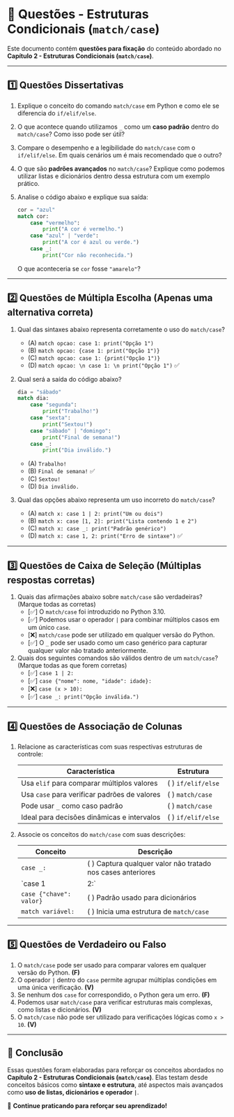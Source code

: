 # 📝 Questões - Estruturas Condicionais (`match/case`)

Este documento contém **questões para fixação** do conteúdo abordado no **Capítulo 2 - Estruturas Condicionais (`match/case`)**.

------

## **1️⃣ Questões Dissertativas**

1. Explique o conceito do comando `match/case` em Python e como ele se diferencia do `if/elif/else`.

2. O que acontece quando utilizamos `_` como um **caso padrão** dentro do `match/case`? Como isso pode ser útil?

3. Compare o desempenho e a legibilidade do `match/case` com o `if/elif/else`. Em quais cenários um é mais recomendado que o outro?

4. O que são **padrões avançados** no `match/case`? Explique como podemos utilizar listas e dicionários dentro dessa estrutura com um exemplo prático.

5. Analise o código abaixo e explique sua saída:

   ```python
   cor = "azul"
   match cor:
       case "vermelho":
           print("A cor é vermelho.")
       case "azul" | "verde":
           print("A cor é azul ou verde.")
       case _:
           print("Cor não reconhecida.")
   ```

   O que aconteceria se `cor` fosse `"amarelo"`?

------

## **2️⃣ Questões de Múltipla Escolha** (Apenas uma alternativa correta)

1. Qual das sintaxes abaixo representa corretamente o uso do `match/case`?

   - (A) `match opcao: case 1: print("Opção 1")`
   - (B) `match opcao: {case 1: print("Opção 1")}`
   - (C) `match opcao: case 1: {print("Opção 1")}`
   - (D) `match opcao: \n case 1: \n print("Opção 1")` ✅

2. Qual será a saída do código abaixo?

   ```python
   dia = "sábado"
   match dia:
       case "segunda":
           print("Trabalho!")
       case "sexta":
           print("Sextou!")
       case "sábado" | "domingo":
           print("Final de semana!")
       case _:
           print("Dia inválido.")
   ```

   - (A) `Trabalho!`
   - (B) `Final de semana!` ✅
   - (C) `Sextou!`
   - (D) `Dia inválido.`

3. Qual das opções abaixo representa um uso incorreto do `match/case`?

   - (A) `match x: case 1 | 2: print("Um ou dois")`
   - (B) `match x: case [1, 2]: print("Lista contendo 1 e 2")`
   - (C) `match x: case _: print("Padrão genérico")`
   - (D) `match x: case 1, 2: print("Erro de sintaxe")` ✅

------

## **3️⃣ Questões de Caixa de Seleção** (Múltiplas respostas corretas)

1. Quais das afirmações abaixo sobre `match/case` são verdadeiras? (Marque todas as corretas)
   - [✅] O `match/case` foi introduzido no Python 3.10.
   - [✅] Podemos usar o operador `|` para combinar múltiplos casos em um único `case`.
   - [❌] `match/case` pode ser utilizado em qualquer versão do Python.
   - [✅] O `_` pode ser usado como um caso genérico para capturar qualquer valor não tratado anteriormente.
2. Quais dos seguintes comandos são válidos dentro de um `match/case`? (Marque todas as que forem corretas)
   - [✅] `case 1 | 2:`
   - [✅] `case {"nome": nome, "idade": idade}:`
   - [❌] `case (x > 10):`
   - [✅] `case _: print("Opção inválida.")`

------

## **4️⃣ Questões de Associação de Colunas**

1. Relacione as características com suas respectivas estruturas de controle:

   | **Característica**                           | **Estrutura**       |
   | -------------------------------------------- | ------------------- |
   | Usa `elif` para comparar múltiplos valores   | (  ) `if/elif/else` |
   | Usa `case` para verificar padrões de valores | (  ) `match/case`   |
   | Pode usar `_` como caso padrão               | (  ) `match/case`   |
   | Ideal para decisões dinâmicas e intervalos   | (  ) `if/elif/else` |

2. Associe os conceitos do `match/case` com suas descrições:

   | **Conceito**            | **Descrição**                                                |
   | ----------------------- | ------------------------------------------------------------ |
   | `case _:`               | (  ) Captura qualquer valor não tratado nos cases anteriores |
   | `case 1                 | 2:`                                                          |
   | `case {"chave": valor}` | (  ) Padrão usado para dicionários                           |
   | `match variável:`       | (  ) Inicia uma estrutura de `match/case`                    |

------

## **5️⃣ Questões de Verdadeiro ou Falso**

1. O `match/case` pode ser usado para comparar valores em qualquer versão do Python. **(F)**
2. O operador `|` dentro do `case` permite agrupar múltiplas condições em uma única verificação. **(V)**
3. Se nenhum dos `case` for correspondido, o Python gera um erro. **(F)**
4. Podemos usar `match/case` para verificar estruturas mais complexas, como listas e dicionários. **(V)**
5. O `match/case` não pode ser utilizado para verificações lógicas como `x > 10`. **(V)**

------

## 📌 Conclusão

Essas questões foram elaboradas para reforçar os conceitos abordados no **Capítulo 2 - Estruturas Condicionais (`match/case`)**. Elas testam desde conceitos básicos como **sintaxe e estrutura**, até aspectos mais avançados como **uso de listas, dicionários e operador `|`**.

🚀 **Continue praticando para reforçar seu aprendizado!**